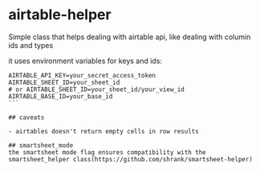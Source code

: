 # airtable-helper
Simple class that helps dealing with airtable api, like dealing with columin ids and types

it uses environment variables for keys and ids:
````
AIRTABLE_API_KEY=your_secret_access_token
AIRTABLE_SHEET_ID=your_sheet_id
# or AIRTABLE_SHEET_ID=your_sheet_id/your_view_id
AIRTABLE_BASE_ID=your_base_id
``` 

## caveats

- airtables doesn't return empty cells in row results

## smartsheet_mode
the smartsheet mode flag ensures compatibility with the smartsheet_helper class(https://github.com/shrank/smartsheet-helper)

